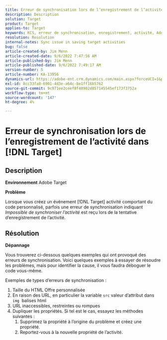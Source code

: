 ```yaml
---
title: Erreur de synchronisation lors de l’enregistrement de l’activité dans [!DNL Target]
description: Description
solution: Target
product: Target
applies-to: Target
keywords: KCS, erreur de synchronisation, enregistrement, activité, Adobe Target, dépannage
resolution: Resolution
internal-notes: Sync issue in saving target activities
bug: false
article-created-by: Jim Menn
article-created-date: 9/6/2022 7:47:56 AM
article-published-by: Jim Menn
article-published-date: 9/6/2022 7:49:17 AM
version-number: 5
article-number: KA-13956
dynamics-url: https://adobe-ent.crm.dynamics.com/main.aspx?forceUCI=1&pagetype=entityrecord&etn=knowledgearticle&id=e765de36-b82d-ed11-9db1-0022480866ad
exl-id: 8cc33fa8-6901-4d3e-a64c-8e1ff16b5762
source-git-commit: 9c971ee2ceef8f48902d857145545ef173f3752a
workflow-type: tm+mt
source-wordcount: '147'
ht-degree: 4%

---
```


# Erreur de synchronisation lors de l’enregistrement de l’activité dans [!DNL Target]

## Description


<b>Environnement</b>
Adobe Target

<b>Problème</b>

Lorsque vous créez un événement [!DNL Target] activité comportant du code personnalisé, parfois une erreur de synchronisation indiquant *Impossible de synchroniser l’activité* est reçu lors de la tentative d’enregistrement de l’activité.


## Résolution


<b>Dépannage</b>

Vous trouverez ci-dessous quelques exemples qui ont provoqué des erreurs de synchronisation.
Voici quelques exemples à essayer de résoudre les problèmes, mais pour identifier la cause, il vous faudra déboguer le code vous-même.

Exemples de types d’erreurs de synchronisation :

1. Taille du HTML Offre personnalisée
2. En raison des URL, en particulier la variable `src` valeur d’attribut dans `img`  balises html
3. URL inaccessibles, restreintes ou rompues
4. Dupliquer les propriétés. Si tel est le cas, essayez les méthodes suivantes :
   1. Supprimez la propriété à l’origine du problème et créez une propriété.
   2. Reportez-vous à la nouvelle propriété de l’activité.
